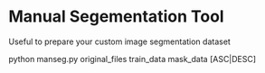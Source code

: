 

# Manual Segementation Tool

Useful to prepare your custom image segmentation dataset


python manseg.py original_files train_data mask_data [ASC|DESC]



